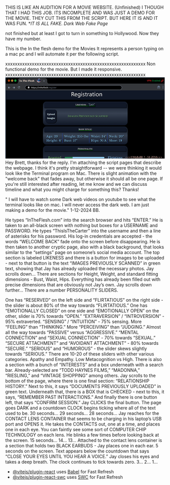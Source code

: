 THIS IS LIKE AN AUDITION FOR A MOVIE WEBSITE. (Unfinished)
I THOUGH THAT I HAD THIS JOB. ITS INCOMPLETE AND WAS JUST A DEMO FOR THE MOVIE.
THEY CUT THIS FROM THE SCRIPT. BUT HERE IT IS AND IT WAS FUN. \*_IT IS ALL FAKE. Dark Web Fake Page_

not finished but at least I got to turn in something to Hollywood. Now they have my number.

This is the In the flesh demo for the Movies It represents a person typing on a mac pc and I will automate it per the following script.

xxxxxxxxxxxxxxxxxxxxxxxxxxxxxxxxxxxxxxxxxxxxxxxxxxxxxxxxxx
Non functional demo for the movie. But I made it responsive.
xxxxxxxxxxxxxxxxxxxxxxxxxxxxxxxxxxxxxxxxxxxxxxxxxxxxxxxxxx
![image](InTheFleshReadMe.png)
Hey Brett, thanks for the reply.
I'm attaching the script pages that describe the webpage. I think it's pretty straightforward -- we were thinking it would look like the Terminal program on Mac. There is slight animation with the "welcome back" that fades away, but otherwise it should all be one page.
If you're still interested after reading, let me know and we can discuss timeline and what you might charge for something this? Thanks!

" I will have to watch some Dark web videos on youtube to see what the terminal looks like on mac.
I will never access the dark web. I am just making a demo for the movie." 1-12-2024 BB.

He types “InTheFlesh.com” into the search browser and hits
“ENTER.”
He is taken to an all-black screen with nothing but boxes for
a USERNAME and PASSWORD. He types “ThisIsTheCarter” into the
username and then a line of asterisks for his password.
His log-in credentials are accepted - the words “WELCOME
BACK” fade onto the screen before disappearing. He is then
taken to another cryptic page, also with a black background,
that looks similar to the “settings” page on someone’s social
media account.
The top section is labeled LIKENESS and there is a button for
images to be uploaded - next to that button is the text
“IMAGES PREVIOUSLY SCANNED” in green text, showing that Jay
has already uploaded the necessary photos.
Jay scrolls down...
There are sections for Height, Weight, and standard fitting
dimensions - Bust, Waist, Hips.
Everything has already been filled out with precise
dimensions that are obviously not Jay’s own.
Jay scrolls down further...
There are a number PERSONALITY SLIDERS.

One has “RESERVED” on the left side and “FLIRTATIOUS” on the
right side - the slider is about 80% of the way towards
“FLIRTATIOUS.”
One has “EMOTIONALLY CLOSED” on one side and “EMOTIONALLY
OPEN” on the other, slider is 70% towards “OPEN.”
“EXTRAVERSION” / “INTROVERSION” - 95% extraverted.
“SENSING” / “INTUITION” - 75% sensing. More “FEELING” than
“THINKING.” More “PERCEIVING” than “JUDGING.”
Almost all the way towards “PASSIVE” versus “AGGRESSIVE.”
“MENTAL CONNECTION” and “SEXUAL CONNECTION” - 70% towards
“SEXUAL.”
“SECURE ATTACHMENT” and “AVOIDANT ATTACHMENT” - 80% towards
“SECURE.”
“SERIOUS” and “HUMOROUS” - the slider skews slightly towards
“SERIOUS.”
There are 10-20 of these sliders with other various
categories. Apathy and Empathy. Low Metacognition vs High.
There is also a section with a bunch of “INTERESTS” and a box
underneath with a search bar. Already-selected are “TODD
HAYNES FILMS,” “MADONNA,” “RIESLING,” and “VINTAGE SHOPPING”
among others.
Jay scrolls to the bottom of the page, where there is one
final section: “RELATIONSHIP HISTORY.” Next to this, it says
“DOCUMENTS PREVIOUSLY UPLOADED” in green text.
Underneath that, there is a BOX that is CHECKED - next to
this, it says, “REMEMBER PAST INTERACTIONS.”
And finally there is one button left, that says “CONFIRM
SESSION.” Jay CLICKS the final button.
The page goes DARK and a countdown CLOCK begins ticking where
all of the text used to be. 30 seconds... 29 seconds... 28
seconds...
Jay reaches for the CONTACT LENS CONTAINER that seems to be
charging in his laptop’s USB port and OPENS it.
He takes the CONTACTS out, one at a time, and places one in
each eye. You can faintly see some sort of COMPUTER CHIP
TECHNOLOGY on each lens. He blinks a few times before looking
back at the screen.
15 seconds... 14... 13...
Attached to the contact lens container is a section that
holds two BLACK EARBUDS - Jay places one in each ear.
5 seconds on the screen. Text appears below the countdown
that says “CLOSE YOUR EYES UNTIL YOU HEAR A VOICE.”
Jay closes his eyes and takes a deep breath. The clock
continues to tick towards zero.
3... 2... 1...

- [@vitejs/plugin-react](https://github.com/vitejs/vite-plugin-react/blob/main/packages/plugin-react/README.md) uses [Babel](https://babeljs.io/) for Fast Refresh
- [@vitejs/plugin-react-swc](https://github.com/vitejs/vite-plugin-react-swc) uses [SWC](https://swc.rs/) for Fast Refresh

